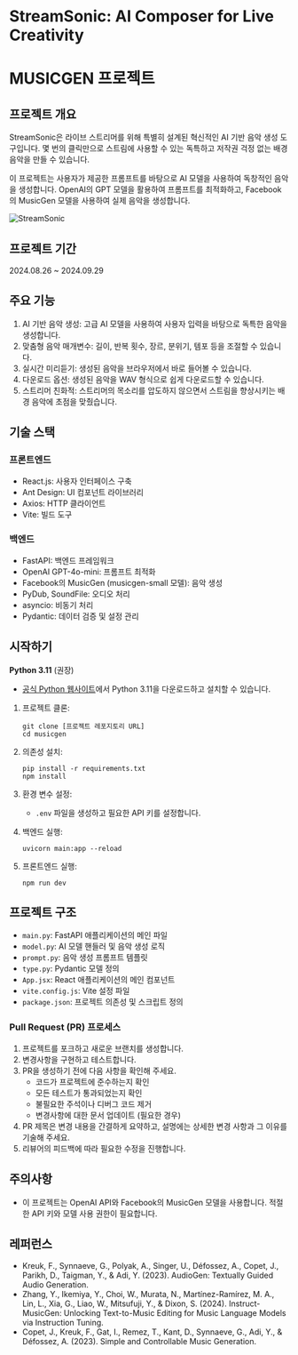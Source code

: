 # StreamSonic: AI Composer for Live Creativity
# MUSICGEN 프로젝트

## 프로젝트 개요

StreamSonic은 라이브 스트리머를 위해 특별히 설계된 혁신적인 AI 기반 음악 생성 도구입니다. 몇 번의 클릭만으로 스트림에 사용할 수 있는 독특하고 저작권 걱정 없는 배경 음악을 만들 수 있습니다.

이 프로젝트는 사용자가 제공한 프롬프트를 바탕으로 AI 모델을 사용하여 독창적인 음악을 생성합니다. OpenAI의 GPT 모델을 활용하여 프롬프트를 최적화하고, Facebook의 MusicGen 모델을 사용하여 실제 음악을 생성합니다.

![StreamSonic](https://github.com/user-attachments/assets/1ac7276b-1b88-4bb0-8071-c3c8eb6d870d)

## 프로젝트 기간
2024.08.26 ~ 2024.09.29

## 주요 기능

1. AI 기반 음악 생성: 고급 AI 모델을 사용하여 사용자 입력을 바탕으로 독특한 음악을 생성합니다.
2. 맞춤형 음악 매개변수: 길이, 반복 횟수, 장르, 분위기, 템포 등을 조절할 수 있습니다.
3. 실시간 미리듣기: 생성된 음악을 브라우저에서 바로 들어볼 수 있습니다.
4. 다운로드 옵션: 생성된 음악을 WAV 형식으로 쉽게 다운로드할 수 있습니다.
5. 스트리머 친화적: 스트리머의 목소리를 압도하지 않으면서 스트림을 향상시키는 배경 음악에 초점을 맞췄습니다.

## 기술 스택

### 프론트엔드
- React.js: 사용자 인터페이스 구축
- Ant Design: UI 컴포넌트 라이브러리
- Axios: HTTP 클라이언트
- Vite: 빌드 도구

### 백엔드
- FastAPI: 백엔드 프레임워크
- OpenAI GPT-4o-mini: 프롬프트 최적화
- Facebook의 MusicGen (musicgen-small 모델): 음악 생성
- PyDub, SoundFile: 오디오 처리
- asyncio: 비동기 처리
- Pydantic: 데이터 검증 및 설정 관리

## 시작하기

**Python 3.11** (권장)
- [공식 Python 웹사이트](https://www.python.org/downloads/release/python-3110/)에서 Python 3.11을 다운로드하고 설치할 수 있습니다.

1. 프로젝트 클론:
   ```
   git clone [프로젝트 레포지토리 URL]
   cd musicgen
   ```

2. 의존성 설치:
   ```
   pip install -r requirements.txt
   npm install
   ```

3. 환경 변수 설정:
   - `.env` 파일을 생성하고 필요한 API 키를 설정합니다.

4. 백엔드 실행:
   ```
   uvicorn main:app --reload
   ```

5. 프론트엔드 실행:
   ```
   npm run dev
   ```

## 프로젝트 구조

- `main.py`: FastAPI 애플리케이션의 메인 파일
- `model.py`: AI 모델 핸들러 및 음악 생성 로직
- `prompt.py`: 음악 생성 프롬프트 템플릿
- `type.py`: Pydantic 모델 정의
- `App.jsx`: React 애플리케이션의 메인 컴포넌트
- `vite.config.js`: Vite 설정 파일
- `package.json`: 프로젝트 의존성 및 스크립트 정의

### Pull Request (PR) 프로세스

1. 프로젝트를 포크하고 새로운 브랜치를 생성합니다.
2. 변경사항을 구현하고 테스트합니다.
3. PR을 생성하기 전에 다음 사항을 확인해 주세요.
   - 코드가 프로젝트에 준수하는지 확인
   - 모든 테스트가 통과되었는지 확인
   - 불필요한 주석이나 디버그 코드 제거
   - 변경사항에 대한 문서 업데이트 (필요한 경우)
4. PR 제목은 변경 내용을 간결하게 요약하고, 설명에는 상세한 변경 사항과 그 이유를 기술해 주세요.
5. 리뷰어의 피드백에 따라 필요한 수정을 진행합니다.

## 주의사항

- 이 프로젝트는 OpenAI API와 Facebook의 MusicGen 모델을 사용합니다. 적절한 API 키와 모델 사용 권한이 필요합니다.

## 레퍼런스

- Kreuk, F., Synnaeve, G., Polyak, A., Singer, U., Défossez, A., Copet, J., Parikh, D., Taigman, Y., & Adi, Y. (2023). AudioGen: Textually Guided Audio Generation.
- Zhang, Y., Ikemiya, Y., Choi, W., Murata, N., Martínez-Ramírez, M. A., Lin, L., Xia, G., Liao, W., Mitsufuji, Y., & Dixon, S. (2024). Instruct-MusicGen: Unlocking Text-to-Music Editing for Music Language Models via Instruction Tuning.
- Copet, J., Kreuk, F., Gat, I., Remez, T., Kant, D., Synnaeve, G., Adi, Y., & Défossez, A. (2023). Simple and Controllable Music Generation.
